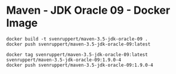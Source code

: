 # Maven - JDK Oracle 09 - Docker Image

```
docker build -t svenruppert/maven-3.5-jdk-oracle-09 .
docker push svenruppert/maven-3.5-jdk-oracle-09:latest

docker tag svenruppert/maven-3.5-jdk-oracle-09:latest svenruppert/maven-3.5-jdk-oracle-09:1.9.0-4
docker push svenruppert/maven-3.5-jdk-oracle-09:1.9.0-4
```
